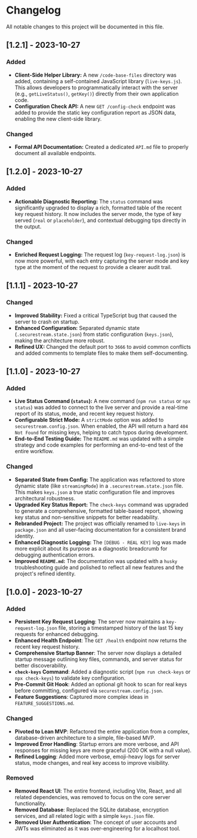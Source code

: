 # Changelog

All notable changes to this project will be documented in this file.

## [1.2.1] - 2023-10-27

### Added
- **Client-Side Helper Library:** A new `/code-base-files` directory was added, containing a self-contained JavaScript library (`live-keys.js`). This allows developers to programmatically interact with the server (e.g., `getLiveStatus()`, `getKey()`) directly from their own application code.
- **Configuration Check API:** A new `GET /config-check` endpoint was added to provide the static key configuration report as JSON data, enabling the new client-side library.

### Changed
- **Formal API Documentation:** Created a dedicated `API.md` file to properly document all available endpoints.

## [1.2.0] - 2023-10-27

### Added
- **Actionable Diagnostic Reporting:** The `status` command was significantly upgraded to display a rich, formatted table of the recent key request history. It now includes the server mode, the type of key served (`real` or `placeholder`), and contextual debugging tips directly in the output.

### Changed
- **Enriched Request Logging:** The request log (`key-request-log.json`) is now more powerful, with each entry capturing the server mode and key type at the moment of the request to provide a clearer audit trail.

## [1.1.1] - 2023-10-27

### Changed
- **Improved Stability:** Fixed a critical TypeScript bug that caused the server to crash on startup.
- **Enhanced Configuration:** Separated dynamic state (`.securestream.state.json`) from static configuration (`keys.json`), making the architecture more robust.
- **Refined UX:** Changed the default port to `3666` to avoid common conflicts and added comments to template files to make them self-documenting.

## [1.1.0] - 2023-10-27

### Added
- **Live Status Command (`status`):** A new command (`npm run status` or `npx status`) was added to connect to the live server and provide a real-time report of its status, mode, and recent key request history.
- **Configurable Strict Mode:** A `strictMode` option was added to `securestream.config.json`. When enabled, the API will return a hard `404 Not Found` for missing keys, helping to catch typos during development.
- **End-to-End Testing Guide:** The `README.md` was updated with a simple strategy and code examples for performing an end-to-end test of the entire workflow.

### Changed
- **Separated State from Config:** The application was refactored to store dynamic state (like `streamingMode`) in a `.securestream.state.json` file. This makes `keys.json` a true static configuration file and improves architectural robustness.
- **Upgraded Key Status Report:** The `check-keys` command was upgraded to generate a comprehensive, formatted table-based report, showing key status and non-sensitive snippets for better readability.
- **Rebranded Project:** The project was officially renamed to `live-keys` in `package.json` and all user-facing documentation for a consistent brand identity.
- **Enhanced Diagnostic Logging:** The `[DEBUG - REAL KEY]` log was made more explicit about its purpose as a diagnostic breadcrumb for debugging authentication errors.
- **Improved `README.md`:** The documentation was updated with a `husky` troubleshooting guide and polished to reflect all new features and the project's refined identity.

## [1.0.0] - 2023-10-27

### Added
- **Persistent Key Request Logging**: The server now maintains a `key-request-log.json` file, storing a timestamped history of the last 15 key requests for enhanced debugging.
- **Enhanced Health Endpoint**: The `GET /health` endpoint now returns the recent key request history.
- **Comprehensive Startup Banner**: The server now displays a detailed startup message outlining key files, commands, and server status for better discoverability.
- **`check-keys` Command**: Added a diagnostic script (`npm run check-keys` or `npx check-keys`) to validate key configuration.
- **Pre-Commit Git Hook**: Added an optional git hook to scan for real keys before committing, configured via `securestream.config.json`.
- **Feature Suggestions**: Captured more complex ideas in `FEATURE_SUGGESTIONS.md`.

### Changed
- **Pivoted to Lean MVP**: Refactored the entire application from a complex, database-driven architecture to a simple, file-based MVP.
- **Improved Error Handling**: Startup errors are more verbose, and API responses for missing keys are more graceful (200 OK with a null value).
- **Refined Logging**: Added more verbose, emoji-heavy logs for server status, mode changes, and real key access to improve visibility.

### Removed
- **Removed React UI**: The entire frontend, including Vite, React, and all related dependencies, was removed to focus on the core server functionality.
- **Removed Database**: Replaced the SQLite database, encryption services, and all related logic with a simple `keys.json` file.
- **Removed User Authentication**: The concept of user accounts and JWTs was eliminated as it was over-engineering for a localhost tool. 